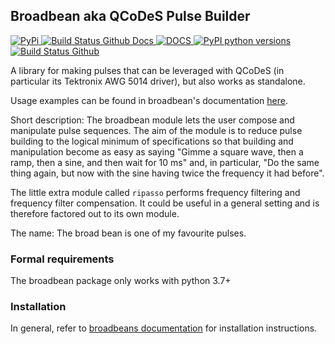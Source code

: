 ## Broadbean aka QCoDeS Pulse Builder

[ ![PyPi](https://badge.fury.io/py/broadbean.svg) ](https://badge.fury.io/py/broadbean)
[ ![Build Status Github Docs](https://github.com/QCoDeS/broadbean/workflows/build%20docs/badge.svg) ](https://github.com/QCoDeS/broadbean/actions?query=workflow%3A%22build+docs%22)
[ ![DOCS](https://img.shields.io/badge/read%20-thedocs-ff66b4.svg) ](https://qcodes.github.io/broadbean/index.html#)
[ ![PyPI python versions](https://img.shields.io/pypi/pyversions/broadbean.svg) ](https://pypi.python.org/pypi/broadbean/)
[ ![Build Status Github](https://github.com/QCoDeS/broadbean/workflows/Run%20mypy%20and%20pytest/badge.svg) ](https://github.com/QCoDeS/broadbean/actions?query=workflow%3A%22Run+mypy+and+pytest%22)

A library for making pulses that can be leveraged with QCoDeS (in
particular its Tektronix AWG 5014 driver), but also works as standalone.

Usage examples can be found in broadbean's documentation [here](https://qcodes.github.io/broadbean/examples/index.html).

Short description: The broadbean module lets the user compose and
manipulate pulse sequences. The aim of the module is to reduce pulse
building to the logical minimum of specifications so that building and
manipulation become as easy as saying "Gimme a square wave, then a
ramp, then a sine, and then wait for 10 ms" and, in particular, "Do
the same thing again, but now with the sine having twice the frequency
it had before".

The little extra module called `ripasso` performs frequency filtering
and frequency filter  compensation. It could be useful in a general
setting and is therefore factored out to its own module.

The name: The broad bean is one of my favourite pulses.

### Formal requirements

The broadbean package only works with python 3.7+

### Installation
In general, refer to [broadbeans documentation](https://qcodes.github.io/broadbean/start/index.html#installation)
for installation instructions.
